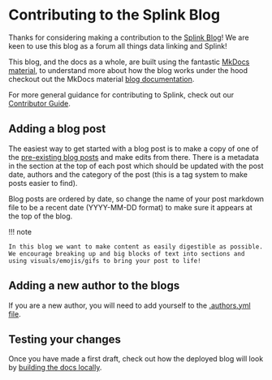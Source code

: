 # Contributing to the Splink Blog

Thanks for considering making a contribution to the [Splink Blog](../../blog/index.md)! We are keen to use this blog as a forum all things data linking and Splink!

This blog, and the docs as a whole, are built using the fantastic [MkDocs material](https://squidfunk.github.io/mkdocs-material/), to understand more about how the blog works under the hood checkout out the MkDocs material [blog documentation](https://squidfunk.github.io/mkdocs-material/blog/2022/09/12/blog-support-just-landed/).

For more general guidance for contributing to Splink, check out our [Contributor Guide](../../../CONTRIBUTING.md).

## Adding a blog post

The easiest way to get started with a blog post is to make a copy of one of the [pre-existing blog posts](https://github.com/moj-analytical-services/splink/tree/master/docs/blog/posts) and make edits from there. There is a metadata in the section at the top of each post which should be updated with the post date, authors and the category of the post (this is a tag system to make posts easier to find).

Blog posts are ordered by date, so change the name of your post markdown file to be a recent date (YYYY-MM-DD format) to make sure it appears at the top of the blog.

!!! note

    In this blog we want to make content as easily digestible as possible. We encourage breaking up and big blocks of text into sections and using visuals/emojis/gifs to bring your post to life!

## Adding a new author to the blogs

If you are a new author, you will need to add yourself to the [.authors.yml file](https://github.com/moj-analytical-services/splink/blob/master/docs/blog/.authors.yml).

## Testing your changes

Once you have made a first draft, check out how the deployed blog will look by [building the docs locally](./build_docs_locally.md).